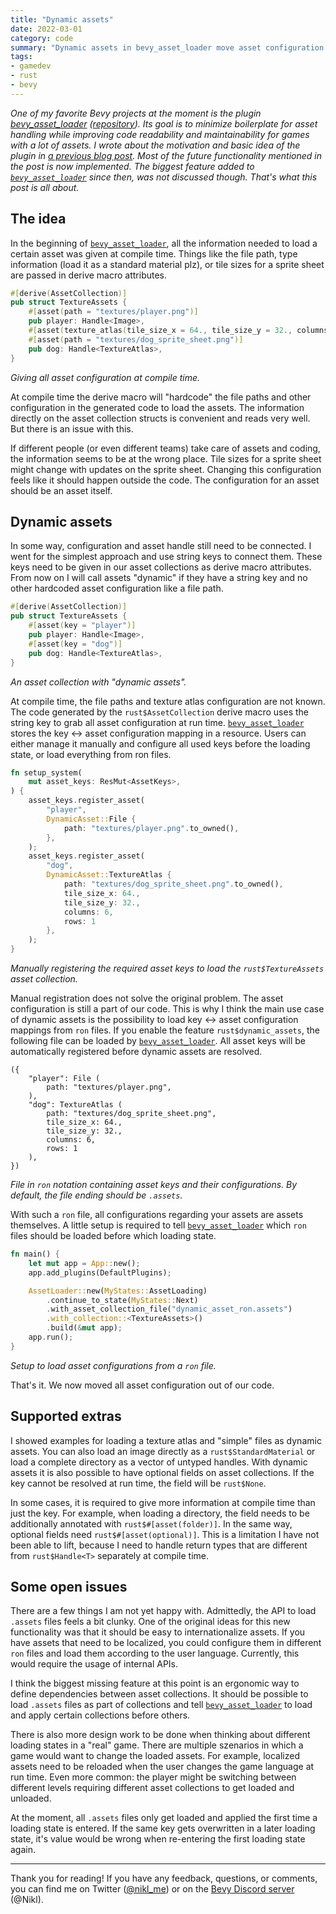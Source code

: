 ```yaml
---
title: "Dynamic assets"
date: 2022-03-01
category: code
summary: "Dynamic assets in bevy_asset_loader move asset configuration like their file path into asset files. This can improve your asset workflow and support use cases like localized assets."
tags:
- gamedev
- rust
- bevy
---
```


*One of my favorite Bevy projects at the moment is the plugin [bevy\_asset\_loader][project] ([repository][repo]). Its goal is to minimize boilerplate for asset handling while improving code readability and maintainability for games with a lot of assets. I wrote about the motivation and basic idea of the plugin in [a previous blog post][asset_handling_post]. Most of the future functionality mentioned in the post is now implemented. The biggest feature added to [`bevy_asset_loader`][project] since then, was not discussed though. That's what this post is all about.*

## The idea

In the beginning of [`bevy_asset_loader`][project], all the information needed to load a certain asset was given at compile time. Things like the file path, type information (load it as a standard material plz), or tile sizes for a sprite sheet are passed in derive macro attributes.

```rust
#[derive(AssetCollection)]
pub struct TextureAssets {
    #[asset(path = "textures/player.png")]
    pub player: Handle<Image>,
    #[asset(texture_atlas(tile_size_x = 64., tile_size_y = 32., columns = 6, rows = 1))]
    #[asset(path = "textures/dog_sprite_sheet.png")]
    pub dog: Handle<TextureAtlas>,
}
```
_Giving all asset configuration at compile time._

At compile time the derive macro will "hardcode" the file paths and other configuration in the generated code to load the assets. The information directly on the asset collection structs is convenient and reads very well. But there is an issue with this.

 If different people (or even different teams) take care of assets and coding, the information seems to be at the wrong place. Tile sizes for a sprite sheet might change with updates on the sprite sheet. Changing this configuration feels like it should happen outside the code. The configuration for an asset should be an asset itself.

## Dynamic assets

In some way, configuration and asset handle still need to be connected. I went for the simplest approach and use string keys to connect them. These keys need to be given in our asset collections as derive macro attributes. From now on I will call assets "dynamic" if they have a string key and no other hardcoded asset configuration like a file path.

```rust
#[derive(AssetCollection)]
pub struct TextureAssets {
    #[asset(key = "player")]
    pub player: Handle<Image>,
    #[asset(key = "dog")]
    pub dog: Handle<TextureAtlas>,
}
```
_An asset collection with "dynamic assets"._

At compile time, the file paths and texture atlas configuration are not known. The code generated by the `rust$AssetCollection` derive macro uses the string key to grab all asset configuration at run time. [`bevy_asset_loader`][project] stores the key <-> asset configuration mapping in a resource. Users can either manage it manually and configure all used keys before the loading state, or load everything from ron files.

```rust
fn setup_system(
    mut asset_keys: ResMut<AssetKeys>,
) {
    asset_keys.register_asset(
        "player",
        DynamicAsset::File {
            path: "textures/player.png".to_owned(),
        },
    );
    asset_keys.register_asset(
        "dog",
        DynamicAsset::TextureAtlas {
            path: "textures/dog_sprite_sheet.png".to_owned(),
            tile_size_x: 64.,
            tile_size_y: 32.,
            columns: 6,
            rows: 1
        },
    );
}
```
_Manually registering the required asset keys to load the `rust$TextureAssets` asset collection._

Manual registration does not solve the original problem. The asset configuration is still a part of our code. This is why I think the main use case of dynamic assets is the possibility to load key <-> asset configuration mappings from `ron` files. If you enable the feature `rust$dynamic_assets`, the following file can be loaded by [`bevy_asset_loader`][project]. All asset keys will be automatically registered before dynamic assets are resolved.

```ron
({
    "player": File (
        path: "textures/player.png",
    ),
    "dog": TextureAtlas (
        path: "textures/dog_sprite_sheet.png",
        tile_size_x: 64.,
        tile_size_y: 32.,
        columns: 6,
        rows: 1
    ),
})
```
_File in `ron` notation containing asset keys and their configurations. By default, the file ending should be `.assets`._

With such a `ron` file, all configurations regarding your assets are assets themselves. A little setup is required to tell [`bevy_asset_loader`][project] which `ron` files should be loaded before which loading state.

```rust
fn main() {
    let mut app = App::new();
    app.add_plugins(DefaultPlugins);

    AssetLoader::new(MyStates::AssetLoading)
        .continue_to_state(MyStates::Next)
        .with_asset_collection_file("dynamic_asset_ron.assets")
        .with_collection::<TextureAssets>()
        .build(&mut app);
    app.run();
}
```
_Setup to load asset configurations from a `ron` file._

That's it. We now moved all asset configuration out of our code.

## Supported extras

I showed examples for loading a texture atlas and "simple" files as dynamic assets. You can also load an image directly as a `rust$StandardMaterial` or load a complete directory as a vector of untyped handles. With dynamic assets it is also possible to have optional fields on asset collections. If the key cannot be resolved at run time, the field will be `rust$None`.

In some cases, it is required to give more information at compile time than just the key. For example, when loading a directory, the field needs to be additionally annotated with `rust$#[asset(folder)]`. In the same way, optional fields need `rust$#[asset(optional)]`. This is a limitation I have not been able to lift, because I need to handle return types that are different from `rust$Handle<T>` separately at compile time.

## Some open issues

There are a few things I am not yet happy with. Admittedly, the API to load `.assets` files feels a bit clunky. One of the original ideas for this new functionality was that it should be easy to internationalize assets. If you have assets that need to be localized, you could configure them in different `ron` files and load them according to the user language. Currently, this would require the usage of internal APIs.

I think the biggest missing feature at this point is an ergonomic way to define dependencies between asset collections. It should be possible to load `.assets` files as part of collections and tell [`bevy_asset_loader`][project] to load and apply certain collections before others.

There is also more design work to be done when thinking about different loading states in a "real" game. There are multiple szenarios in which a game would want to change the loaded assets. For example, localized assets need to be reloaded when the user changes the game language at run time. Even more common: the player might be switching between different levels requiring different asset collections to get loaded and unloaded.

At the moment, all `.assets` files only get loaded and applied the first time a loading state is entered. If the same key gets overwritten in a later loading state, it's value would be wrong when re-entering the first loading state again.

---

Thank you for reading! If you have any feedback, questions, or comments, you can find me on Twitter ([@nikl_me][twitter]) or on the [Bevy Discord server][bevy_discord] (@Nikl).

[repo]: https://github.com/NiklasEi/bevy_asset_loader
[project]: /projects/bevy_asset_loader
[bevy]: https://bevyengine.org/
[twitter]: https://twitter.com/nikl_me
[bevy_discord]: https://discord.gg/bevy
[asset_handling_post]: /blog/2021/asset-handling-in-bevy-apps
